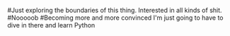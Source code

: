 #Just exploring the boundaries of this thing. Interested in all kinds of shit.
#Nooooob
#Becoming more and more convinced I'm just going to have to dive in there and learn Python
